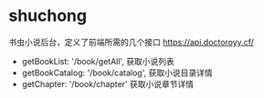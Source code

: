 # shuchong
书虫小说后台，定义了前端所需的几个接口 https://api.doctoroyy.cf/
- getBookList: '/book/getAll',
获取小说列表
- getBookCatalog: '/book/catalog',
获取小说目录详情
- getChapter: '/book/chapter'
获取小说章节详情

